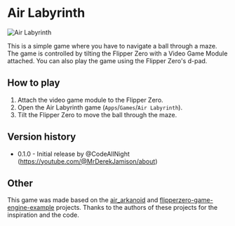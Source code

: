 # Air Labyrinth

![Air Labyrinth](./.catalog/screenshots/1.png)

This is a simple game where you have to navigate a ball through a maze. The game is controlled by tilting the Flipper Zero with a Video Game Module attached.  You can also play the game using the Flipper Zero's d-pad.

## How to play

1. Attach the video game module to the Flipper Zero.
2. Open the Air Labyrinth game (`Apps`/`Games`/`Air Labyrinth`).
3. Tilt the Flipper Zero to move the ball through the maze.

## Version history
- 0.1.0 - Initial release by @CodeAllNight (https://youtube.com/@MrDerekJamison/about)


## Other

This game was made based on the [air_arkanoid](https://github.com/flipperdevices/flipperzero-good-faps/tree/dev/air_arkanoid) and [flipperzero-game-engine-example](https://github.com/flipperdevices/flipperzero-game-engine-example) projects. Thanks to the authors of these projects for the inspiration and the code.